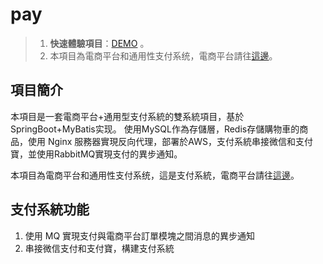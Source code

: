 # pay

> 1. **快速體驗項目**：[DEMO](http://ec2-54-215-191-12.us-west-1.compute.amazonaws.com/) 。
> 2.  本項目為電商平台和通用性支付系统，電商平台請往[這邊](https://github.com/karenchuu/Ecommerce)。


## 項目簡介

本項目是一套電商平台+通用型支付系統的雙系統項目，基於SpringBoot+MyBatis实现。
使用MySQL作為存儲層，Redis存儲購物車的商品，使用 Nginx 服務器實現反向代理，部署於AWS，支付系統串接微信和支付寶，並使用RabbitMQ實現支付的異步通知。

本項目為電商平台和通用性支付系统，這是支付系統，電商平台請往[這邊](https://github.com/karenchuu/Ecommerce)。

## 支付系統功能

1. 使用 MQ 實現支付與電商平台訂單模塊之間消息的異步通知
2. 串接微信支付和支付寶，構建支付系統

